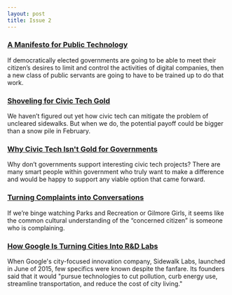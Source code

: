 ```yaml
---
layout: post
title: Issue 2
---
```


### [A Manifesto for Public Technology](http://civichall.org/civicist/manifesto-for-public-technology/)
If democratically elected governments are going to be able to meet their citizen’s desires to limit and control the activities of digital companies, then a new class of public servants are going to have to be trained up to do that work.

### [Shoveling for Civic Tech Gold](http://civichall.org/civicist/shoveling-for-civic-tech-gold/)
We haven’t figured out yet how civic tech can mitigate the problem of uncleared sidewalks. But when we do, the potential payoff could be bigger than a snow pile in February.

### [Why Civic Tech Isn't Gold for Governments](https://medium.com/@technickle/why-civic-tech-isn-t-gold-for-governments-4c6947a78f98#.w0r001yq1)
Why don’t governments support interesting civic tech projects? There are many smart people within government who truly want to make a difference and would be happy to support any viable option that came forward. 

### [Turning Complaints into Conversations](https://medium.com/fixer-stories/how-can-cities-turn-complaints-into-conversations-68458e88f0c6#.f9ye7b8n0)
If we’re binge watching Parks and Recreation or Gilmore Girls, it seems like the common cultural understanding of the “concerned citizen” is someone who is complaining.

### [How Google Is Turning Cities Into R&D Labs](http://www.fastcodesign.com/3056964/design-moves/how-google-is-turning-cities-into-rd-labs)
When Google's city-focused innovation company, Sidewalk Labs, launched in June of 2015, few specifics were known despite the fanfare. Its founders said that it would "pursue technologies to cut pollution, curb energy use, streamline transportation, and reduce the cost of city living."


